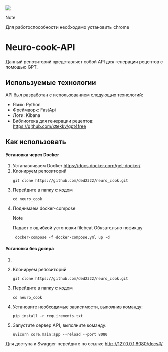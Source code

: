 <img src=https://img.shields.io/badge/python-3.10-violet>

> [!Note]
> Для работоспособности необходимо установить chrome
# Neuro-cook-API 

Данный репозиторий представляет собой API для генерации рецептов с помощью GPT.

## Используемые технологии
API был разработан с использованием следующих технологий:
- Язык: Python 
- Фреймворк: FastApi
- Логи: Kibana
- Библиотека для генерации рецептов: https://github.com/xtekky/gpt4free

## Как использовать
#### Установка через Docker
1. Устанавливаем Docker https://docs.docker.com/get-docker/
2. Клонируем репозиторий
   ```commandline
   git clone https://github.com/ded2322/neuro_cook.git
   ```
3. Перейдите в папку c кодом
   ```commandline
   cd neuro_cook
   ```
4. Поднимаем docker-compose
   > [!Note]
   > Падает с ошибкой устоновки filebeat 
   > Обязательно пофикшу
   ```commandline
    docker-compose -f docker-compose.yml up -d
   ```

#### Установка без докера
1. 
2. Клонируем репозиторий
   ```commandline
   git clone https://github.com/ded2322/neuro_cook.git
   ```
3. Перейдите в папку c кодом
   ```commandline
   cd neuro_cook
   ```
4. Установите необходимые зависимости, выполнив команду:
   ```commandline
   pip install -r requirements.txt
   ```

5. Запустите сервер API, выполните команду:
   ```commandline
   uvicorn core.main:app --reload --port 8080
   ```

Для доступа к Swagger перейдите по ссылке http://127.0.0.1:8080/docs#/

